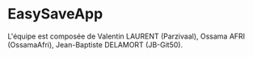 # EasySaveApp


L'équipe est composée de Valentin LAURENT (Parzivaal), Ossama AFRI (OssamaAfri), Jean-Baptiste DELAMORT (JB-Git50).
